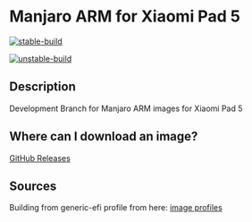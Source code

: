 # Manjaro ARM for Xiaomi Pad 5
[![stable-build](https://github.com/rodriguezst/manjaro-nabu/workflows/build-manjaro-stable/badge.svg)](https://github.com/rodriguezst/manjaro-nabu/actions)

[![unstable-build](https://github.com/rodriguezst/manjaro-nabu/workflows/build-manjaro-unstable/badge.svg)](https://github.com/rodriguezst/manjaro-nabu/actions)

## Description

Development Branch for Manjaro ARM images for Xiaomi Pad 5

## Where can I download an image?

[GitHub Releases](https://github.com/rodriguezst/manjaro-nabu/releases)

## Sources

Building from generic-efi profile from here: [image profiles](https://gitlab.manjaro.org/manjaro-arm/applications/arm-profiles)

